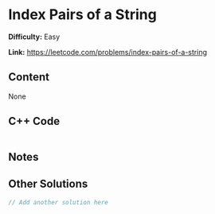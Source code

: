 # Index Pairs of a String

**Difficulty:** Easy

**Link:** https://leetcode.com/problems/index-pairs-of-a-string

## Content

None

## C++ Code

```cpp

```
## Notes

<!--
Add your notes here.

-->
## Other Solutions

```cpp
// Add another solution here
```
